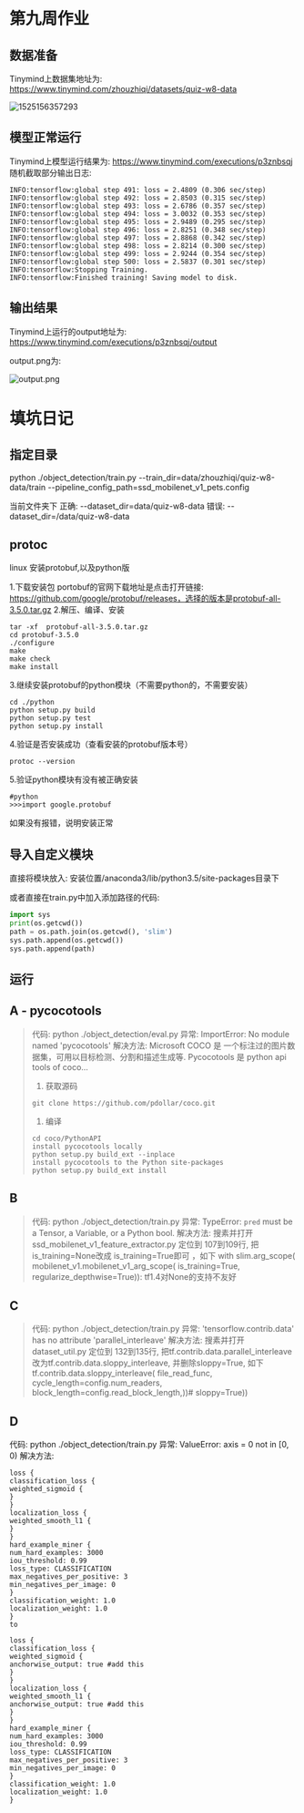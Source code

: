 # 第九周作业

## 数据准备

Tinymind上数据集地址为: https://www.tinymind.com/zhouzhiqi/datasets/quiz-w8-data

![1525156357293](C:\Users\zhouz\AppData\Local\Temp\1525156357293.png)

## 模型正常运行

Tinymind上模型运行结果为: https://www.tinymind.com/executions/p3znbsqj
随机截取部分输出日志:
```
INFO:tensorflow:global step 491: loss = 2.4809 (0.306 sec/step)
INFO:tensorflow:global step 492: loss = 2.8503 (0.315 sec/step)
INFO:tensorflow:global step 493: loss = 2.6786 (0.357 sec/step)
INFO:tensorflow:global step 494: loss = 3.0032 (0.353 sec/step)
INFO:tensorflow:global step 495: loss = 2.9489 (0.295 sec/step)
INFO:tensorflow:global step 496: loss = 2.8251 (0.348 sec/step)
INFO:tensorflow:global step 497: loss = 2.8868 (0.342 sec/step)
INFO:tensorflow:global step 498: loss = 2.8214 (0.300 sec/step)
INFO:tensorflow:global step 499: loss = 2.9244 (0.354 sec/step)
INFO:tensorflow:global step 500: loss = 2.5837 (0.301 sec/step)
INFO:tensorflow:Stopping Training.
INFO:tensorflow:Finished training! Saving model to disk.
```

## 输出结果
Tinymind上运行的output地址为: https://www.tinymind.com/executions/p3znbsqj/output

output.png为: 

![output.png](https://storage.googleapis.com/tinymind/execs/p3znbsqj/output/output.png?GoogleAccessId=production%40colafly-tinymind.iam.gserviceaccount.com&Expires=1525185303&Signature=SsFNTDV9jwur3jZ9%2Bp%2Ba1ShdH5Tv%2B6wNATFCqwWHOJyQwxQnPMJPDifkkmIJzmtx2Fwo66MdoESedCerrVdiQL0jhY1t9oOfT1XCycBwH43g%2FgOvjcIc1Je22cJBcMSsIlWY90BfRXxfbS1sLmoRnSAm1PBT%2F737Xp2W9WDj9ab%2BKzz6B4RUko6WlAz5h8vnj7JmczSqRdVpLNr4mkns1T0QjoDGELEC7MVMRh4OEqBuV7FcjVsqoyrGYaaxOlr6rwhe91uK0%2F5hk4ZukKv8tDX6J1rFwV%2FcyBWsa7ZENfxP2QtkoNdCzaTzbWvcGDAs2z399N69aiWRxvhuMAiJjA%3D%3D)



# 填坑日记

## 指定目录

python ./object_detection/train.py --train_dir=data/zhouzhiqi/quiz-w8-data/train --pipeline_config_path=ssd_mobilenet_v1_pets.config 

当前文件夹下
正确: --dataset_dir=data/quiz-w8-data
错误: --dataset_dir=/data/quiz-w8-data

## protoc

linux 安装protobuf,以及python版

1.下载安装包
portobuf的官网下载地址是点击打开链接: https://github.com/google/protobuf/releases，选择的版本是protobuf-all-3.5.0.tar.gz
2.解压、编译、安装

```
tar -xf  protobuf-all-3.5.0.tar.gz
cd protobuf-3.5.0
./configure
make 
make check
make install
```

3.继续安装protobuf的python模块（不需要python的，不需要安装）

```
cd ./python 
python setup.py build 
python setup.py test 
python setup.py install 
```

4.验证是否安装成功（查看安装的protobuf版本号）

```
protoc --version 
```

5.验证python模块有没有被正确安装

```
#python   
>>>import google.protobuf 
```

如果没有报错，说明安装正常

## 导入自定义模块

直接将模块放入: 安装位置/anaconda3/lib/python3.5/site-packages目录下

或者直接在train.py中加入添加路径的代码:

```python
import sys
print(os.getcwd())
path = os.path.join(os.getcwd(), 'slim')
sys.path.append(os.getcwd())
sys.path.append(path)
```



## 运行

## A - pycocotools

> 代码: python ./object_detection/eval.py
> 异常: ImportError: No module named 'pycocotools'
> 解决方法: 
> Microsoft COCO 是 一个标注过的图片数据集，可用以目标检测、分割和描述生成等. 
> Pycocotools 是 python api tools of coco...
>
> 1. 获取源码
>
> ```
> git clone https://github.com/pdollar/coco.git
> ```
>
> 
>
> 1. 编译
>
> ```
> cd coco/PythonAPI
> install pycocotools locally
> python setup.py build_ext --inplace
> install pycocotools to the Python site-packages
> python setup.py build_ext install
> ```
>
> 



## B

> 代码: python ./object_detection/train.py
> 异常: TypeError: `pred` must be a Tensor, a Variable, or a Python bool.
> 解决方法:
> 搜素并打开 ssd_mobilenet_v1_feature_extractor.py
> 定位到 107到109行, 把 is_training=None改成 is_training=True即可 ，如下
> with slim.arg_scope(
> mobilenet_v1.mobilenet_v1_arg_scope(
> is_training=True, regularize_depthwise=True)):
> tf1.4对None的支持不友好

## C

> 代码:  python ./object_detection/train.py
> 异常: 'tensorflow.contrib.data' has no attribute 'parallel_interleave'
> 解决方法:
> 搜素并打开 dataset_util.py
> 定位到 132到135行, 把tf.contrib.data.parallel_interleave
> 改为tf.contrib.data.sloppy_interleave, 并删除sloppy=True, 如下
> tf.contrib.data.sloppy_interleave(
> file_read_func, 
> cycle_length=config.num_readers,
> block_length=config.read_block_length,))# sloppy=True))



## D

代码: python ./object_detection/train.py 异常: ValueError: axis = 0 not in [0, 0) 解决方法:

```
loss {
classification_loss {
weighted_sigmoid {
}
}
localization_loss {
weighted_smooth_l1 {
}
}
hard_example_miner {
num_hard_examples: 3000
iou_threshold: 0.99
loss_type: CLASSIFICATION
max_negatives_per_positive: 3
min_negatives_per_image: 0
}
classification_weight: 1.0
localization_weight: 1.0
}
to

loss {
classification_loss {
weighted_sigmoid {
anchorwise_output: true #add this
}
}
localization_loss {
weighted_smooth_l1 {
anchorwise_output: true #add this
}
}
hard_example_miner {
num_hard_examples: 3000
iou_threshold: 0.99
loss_type: CLASSIFICATION
max_negatives_per_positive: 3
min_negatives_per_image: 0
}
classification_weight: 1.0
localization_weight: 1.0
}
```
